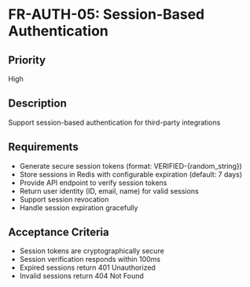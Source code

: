 # FR-AUTH-05: Session-Based Authentication

## Priority
High

## Description
Support session-based authentication for third-party integrations

## Requirements
- Generate secure session tokens (format: VERIFIED-{random_string})
- Store sessions in Redis with configurable expiration (default: 7 days)
- Provide API endpoint to verify session tokens
- Return user identity (ID, email, name) for valid sessions
- Support session revocation
- Handle session expiration gracefully

## Acceptance Criteria
- Session tokens are cryptographically secure
- Session verification responds within 100ms
- Expired sessions return 401 Unauthorized
- Invalid sessions return 404 Not Found